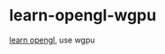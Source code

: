 # learn-opengl-wgpu
[learn opengl](https://learnopengl.com/Getting-started/Creating-a-window), use wgpu
